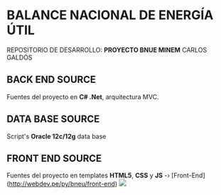 # BALANCE NACIONAL DE ENERGÍA ÚTIL
REPOSITORIO DE DESARROLLO: **PROYECTO BNUE MINEM** CARLOS GALDÓS

## BACK END SOURCE

Fuentes del proyecto en **C# .Net**, arquitectura MVC.

## DATA BASE SOURCE

Script's **Oracle 12c/12g** data base

## FRONT END SOURCE

Fuentes del proyecto en templates **HTML5**, **CSS** y **JS** -› [Front-End] (http://webdev.pe/py/bneu/front-end)
![](https://www.webdev.pe/py/bneu/arbol_bneu_120722.png)